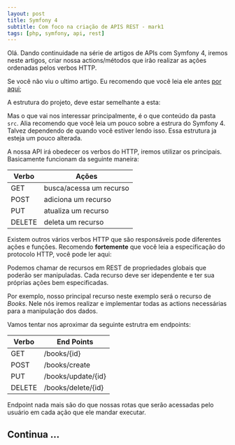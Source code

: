 ```yaml
---
layout: post
title: Symfony 4
subtitle: Com foco na criação de APIS REST - mark1
tags: [php, symfony, api, rest]
---
```


Olá. Dando continuidade na série de artigos de APIs com Symfony 4, iremos neste artigos, criar nossa actions/métodos que irão realizar as ações ordenadas pelos verbos HTTP.

Se você não viu o ultimo artigo. Eu recomendo que você leia ele antes [por aqui]();

A estrutura do projeto, deve estar semelhante a esta:

<!-- imagem aqui -->

Mas o que vai nos interessar principalmente, é o que conteúdo da pasta ```src```. Alia recomendo que você leia um pouco sobre a estrura do Symfony 4. Talvez dependendo de quando você estiver lendo isso. Essa estrutura ja esteja um pouco alterada.

A nossa API irá obedecer os verbos do HTTP, iremos utilizar os principais. Basicamente funcionam da seguinte maneira:

| Verbo| Ações                   |
|------|-------------------------|
|GET   | busca/acessa um recurso |
|POST  | adiciona um recurso     |
|PUT   | atualiza um recurso     |
|DELETE| deleta um recurso       |


Existem outros vários verbos HTTP que são responsáveis pode diferentes ações e funções. Recomendo **fortemente** que você leia a especificação do protocolo HTTP, você pode ler aqui:

Podemos chamar de recursos em REST de propriedades globais que poderão ser manipuladas. Cada recurso deve ser idependente e ter sua próprias ações bem especificadas.

Por exemplo, nosso principal recurso neste exemplo será o recurso de *Books*. Nele nós iremos realizar e implementar todas as actions necessárias para a manipulação dos dados.

Vamos tentar nos aproximar da seguinte estrutra em endpoints:

| Verbo  | End Points         |
|--------|--------------------|
| GET    | /books/{id}        |
| POST   | /books/create      |
| PUT    | /books/update/{id} |
| DELETE | /books/delete/{id} |

Endpoint nada mais são do que nossas rotas que serão acessadas pelo usuário em cada ação que ele mandar executar.

## Continua ...
